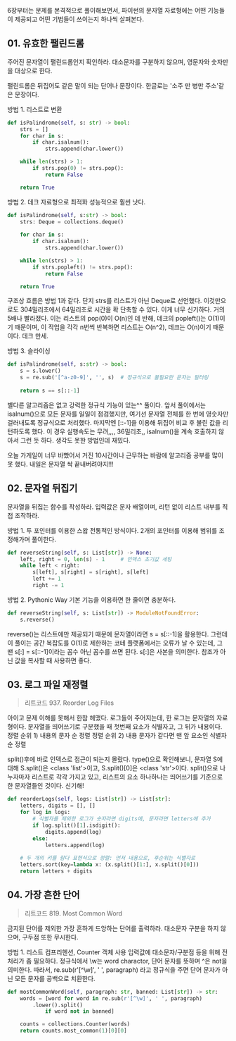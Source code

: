 6장부터는 문제를 본격적으로 풀이해보면서, 파이썬의 문자열 자료형에는 어떤 기능들이 제공되고 어떤 기법들이 쓰이는지 하나씩 살펴본다.

## 01. 유효한 팰린드롬
주어진 문자열이 팰린드롬인지 확인하라.
대소문자를 구분하지 않으며, 영문자와 숫자만을 대상으로 한다.

팰린드롬은 뒤집어도 같은 말이 되는 단어나 문장이다.
한글로는 '소주 만 병만 주소'같은 문장이다.

방법 1. 리스트로 변환
```python
def isPalindrome(self, s: str) -> bool:
    strs = []
    for char in s:
        if char.isalnum():
            strs.append(char.lower())

    while len(strs) > 1:
        if strs.pop(0) != strs.pop():
            return False

    return True
```

방법 2. 데크 자료형으로 최적화
성능적으로 훨씬 낫다.
```python
def isPalindrome(self, s:str) -> bool:
    strs: Deque = collections.deque()
    
    for char in s:
        if char.isalnum():
            strs.append(char.lower())

    while len(strs) > 1:
        if strs.popleft() != strs.pop():
            return False

    return True
```

구조상 흐름은 방법 1과 같다. 단지 strs를 리스트가 아닌 Deque로 선언했다.
이것만으로도 304밀리초에서 64밀리초로 시간을 확 단축할 수 있다. 이게 너무 신기하다. 거의 5배나 빨라졌다.
이는 리스트의 pop(0)이 O(n)인 데 반해, 데크의 popleft()는 O(1)이기 때문이며, 
이 작업을 각각 n번씩 반복하면 리스트는 O(n^2), 데크는 O(n)이기 때문이다. 데크 만세.

방법 3. 슬라이싱
```python
def isPalindrome(self, s:str) -> bool:
    s = s.lower()
    s = re.sub('[^a-z0-9]', '', s)  # 정규식으로 불필요한 문자는 필터링
    
    return s == s[::-1]
```

별다른 알고리즘은 없고 강력한 정규식 기능이 있는^^ 풀이다.
앞서 풀이에서는 isalnum()으로 모든 문자를 일일이 점검했지만, 여기선 문자열 전체를 한 번에 영숫자만 걸러내도록 정규식으로 처리했다.
마지막엔 [::-1]을 이용해 뒤집어 비교 후 불린 값을 리턴하도록 했다.
이 경우 실행속도는 무려,,,, 36밀리초,,
isalnum()을 계속 호출하지 않아서 그런 듯 하다. 생각도 못한 방법인데 재밌다.

오늘 가게일이 너무 바빴어서 거진 10시간이나 근무하는 바람에 알고리즘 공부를 많이 못 했다.
내일은 문자열 싹 끝내버려야지!!!


## 02. 문자열 뒤집기
문자열을 뒤집는 함수를 작성하라. 입력값은 문자 배열이며, 리턴 없이 리스트 내부를 직접 조작하라.

방법 1. 투 포인터를 이용한 스왑
전통적인 방식이다. 2개의 포인터를 이용해 범위를 조정해가며 풀이한다.
```python
def reverseString(self, s: List[str]) -> None:
    left, right = 0, len(s) - 1     # 인덱스 초기값 세팅
    while left < right:
        s[left], s[right] = s[right], s[left]
        left += 1
        right -= 1
```

방법 2. Pythonic Way
기본 기능을 이용하면 한 줄이면 충분하다.
```python
def reverseString(self, s: List[str]) -> ModuleNotFoundError:
    s.reverse()
```

reverse()는 리스트에만 제공되기 때문에 문자열이라면 s = s[::-1]을 활용한다.
그런데 이 풀이는 공간 복잡도를 O(1)로 제한하는 코테 플랫폼에서는 오류가 날 수 있는데, 그 땐 s[:] = s[::-1]이라는 꼼수 아닌 꼼수를 쓰면 된다.
s[:]은 사본을 의미한다. 참조가 아닌 값을 복사할 때 사용하면 좋다.


## 03. 로그 파일 재정렬
> 리트코드 937. Reorder Log Files

아이고 문제 이해를 못해서 한참 헤맸다. 로그들이 주어지는데, 한 로그는 문자열의 자료형이다. 문자열을 띄어쓰기로 구분했을 때 첫번째 요소가 식별자고, 그 뒤가 내용이다.
정렬 순위 1) 내용의 문자 순 정렬
정렬 순위 2) 내용 문자가 같다면 맨 앞 요소인 식별자 순 정렬

split()후에 바로 인덱스로 접근이 되는지 몰랐다. 
type()으로 확인해보니, 문자열 S에 대해 S.split()은 <class 'list'>이고, S.split()[0]은 <class 'str'>이다. 
split()으로 나누자마자 리스트로 각각 가지고 있고, 리스트의 요소 하나하나는 띄어쓰기를 기준으로 한 문자열들인 것이다. 신기해!


```python
def reorderLogs(self, logs: List[str]) -> List[str]:
    letters, digits = [], []
    for log in logs:
        # 식별자를 제외한 로그가 숫자라면 digits에, 문자라면 letters에 추가
        if log.split()[1].isdigit():
            digits.append(log)
        else:
            letters.append(log)
        
    # 두 개의 키를 람다 표현식으로 정렬: 먼저 내용으로, 후순위는 식별자로
    letters.sort(key=lambda x: (x.split()[1:], x.split()[0]))
    return letters + digits
``` 


## 04. 가장 흔한 단어
> 리트코드 819. Most Common Word

금지된 단어를 제외한 가장 흔하게 드앙하는 단어를 출력하라.
대소문자 구분을 하지 않으며, 구두점 또한 무시한다.

방법 1. 리스트 컴프리헨션, Counter 객체 사용
입력값에 대소문자/구분점 등을 위해 전처리가 좀 필요하다.
정규식에서 \w는 word charactor, 단어 문자를 뜻하며 ^은 not을 의미한다.
따라서, re.sub(r'[^\w]', ' ', paragraph) 라고 정규식을 주면 단어 문자가 아닌 모든 문자를 공백으로 치환한다.

```python
def mostCommonWord(self, paragraph: str, banned: List[str]) -> str:
    words = [word for word in re.sub(r'[^\w]', ' ', paragraph)
        .lower().split()
            if word not in banned]

    counts = collections.Counter(words)
    return counts.most_common(1)[0][0]


```


